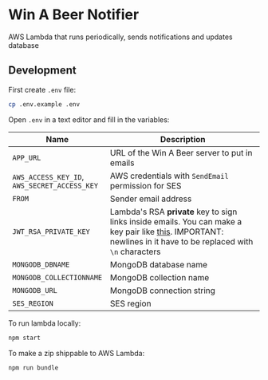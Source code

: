 # Win A Beer Notifier

AWS Lambda that runs periodically, sends notifications and updates database

## Development

First create `.env` file:

```bash
cp .env.example .env
```
Open `.env` in a text editor and fill in the variables:

|Name|Description|
|-|-|
|`APP_URL`|URL of the Win A Beer server to put in emails|
|`AWS_ACCESS_KEY_ID`,<br/>`AWS_SECRET_ACCESS_KEY`|AWS credentials with `SendEmail` permission for SES|
|`FROM`|Sender email address|
|`JWT_RSA_PRIVATE_KEY`|Lambda's RSA **private** key to sign links inside emails. You can make a key pair like [this](https://gist.github.com/ygotthilf/baa58da5c3dd1f69fae9). IMPORTANT: newlines in it have to be replaced with `\n` characters|
|`MONGODB_DBNAME`|MongoDB database name|
|`MONGODB_COLLECTIONNAME`|MongoDB collection name|
|`MONGODB_URL`|MongoDB connection string|
|`SES_REGION`|SES region|

To run lambda locally:
```bash
npm start
```

To make a zip shippable to AWS Lambda:
```bash
npm run bundle
```
